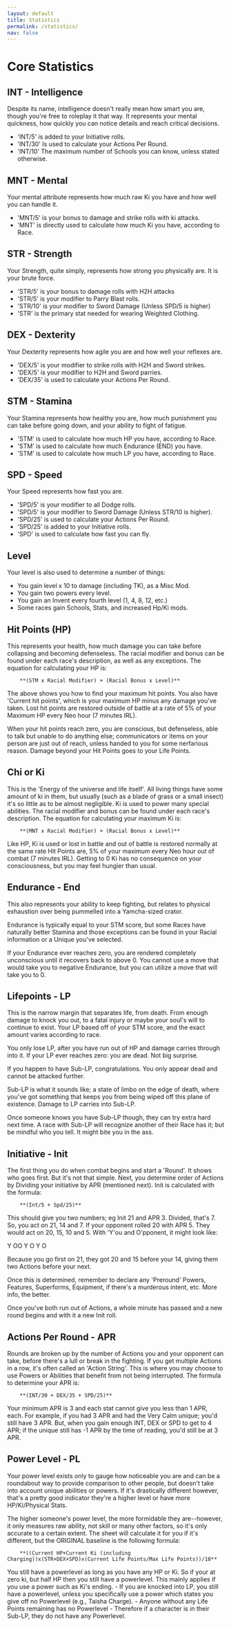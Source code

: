 ```yaml
---
layout: default
title: Statistics
permalink: /statistics/
nav: false
---
```


# Core Statistics

## INT - Intelligence

Despite its name, intelligence doesn't really mean how smart you are, though you're free to roleplay it that way. It represents your mental quickness, how quickly you can notice details and reach critical decisions.

- 'INT/5' is added to your Initiative rolls.
- 'INT/30' Is used to calculate your Actions Per Round.
- 'INT/10' The maximum number of Schools you can know, unless stated otherwise.

## MNT - Mental

Your mental attribute represents how much raw Ki you have and how well you can handle it.

- 'MNT/5' is your bonus to damage and strike rolls with ki attacks.
- 'MNT' is directly used to calculate how much Ki you have, according to Race.

## STR - Strength

Your Strength, quite simply, represents how strong you physically are. It is your brute force.

- 'STR/5' is your bonus to damage rolls with H2H attacks
- 'STR/5' is your modifier to Parry Blast rolls.
- 'STR/10' is your modifier to Sword Damage (Unless SPD/5 is higher)
- 'STR' is the primary stat needed for wearing Weighted Clothing.

## DEX - Dexterity

Your Dexterity represents how agile you are and how well your reflexes are.

- 'DEX/5' is your modifier to strike rolls with H2H and Sword strikes.
- 'DEX/5' is your modifier to H2H and Sword parries.
- 'DEX/35' is used to calculate your Actions Per Round.

## STM - Stamina

Your Stamina represents how healthy you are, how much punishment you can take before going down, and your ability to fight of fatigue.

- 'STM' is used to calculate how much HP you have, according to Race.
- 'STM' is used to calculate how much Endurance (END) you have.
- 'STM' is used to calculate how much LP you have, according to Race.

## SPD - Speed

Your Speed represents how fast you are.

- 'SPD/5' is your modifier to all Dodge rolls.
- 'SPD/5' is your modifier to Sword Damage (Unless STR/10 is higher).
- 'SPD/25' is used to calculate your Actions Per Round.
- 'SPD/25' is added to your Initiative rolls.
- 'SPD' is used to calculate how fast you can fly.

## Level

Your level is also used to determine a number of things:

- You gain level x 10 to damage (including TK), as a Misc Mod.
- You gain two powers every level.
- You gain an Invent every fourth level (1, 4, 8, 12, etc.)
- Some races gain Schools, Stats, and increased Hp/Ki mods.

## Hit Points (HP)

This represents your health, how much damage you can take before collapsing and becoming defenseless. The racial modifier and bonus can be found under each race's description, as well as any exceptions. The equation for calculating your HP is:

        **(STM x Racial Modifier) + (Racial Bonus x Level)**

The above shows you how to find your maximum hit points. You also have 'Current hit points', which is your maximum HP minus any damage you've taken. Lost hit points are restored outside of battle at a rate of 5% of your Maximum HP every Neo hour (7 minutes IRL).

When your hit points reach zero, you are conscious, but defenseless, able to talk but unable to do anything else; communicators or items on your person are just out of reach, unless handed to you for some nerfarious reason. Damage beyond your Hit Points goes to your Life Points.

## Chi or Ki

This is the 'Energy of the universe and life itself'. All living things have some amount of ki in them, but usually (such as a blade of grass or a small insect) it's so little as to be almost negligible. Ki is used to power many special abilities. The racial modifier and bonus can be found under each race's description. The equation for calculating your maximum Ki is:

        **(MNT x Racial Modifier) + (Racial Bonus x Level)**

Like HP, Ki is used or lost in battle and out of battle is restored normally at the same rate Hit Points are, 5% of your maximum every Neo hour out of combat (7 minutes IRL). Getting to 0 Ki has no consequence on your consciousness, but you may feel hungier than usual.

## Endurance - End

This also represents your ability to keep fighting, but relates to physical exhaustion over being pummelled into a Yamcha-sized crator.

Endurance is typically equal to your STM score, but some Races have naturally better Stamina and those exceptions can be found in your Racial information or a Unique you've selected.

If your Endurance ever reaches zero, you are rendered completely unconscious until it recovers back to above 0. You cannot use a move that would take you to negative Endurance, but you can utilize a move that will take you to 0.

## Lifepoints - LP

This is the narrow margin that separates life, from death. From enough damage to knock you out, to a fatal injury or maybe your soul's will to continue to exist. Your LP based off of your STM score, and the exact amount varies according to race.

You only lose LP, after you have run out of HP and damage carries through into it. If your LP ever reaches zero: you are dead. Not big surprise.

If you happen to have Sub-LP, congratulations. You only appear dead and cannot be attacked further.

Sub-LP is what it sounds like; a state of limbo on the edge of death, where you've got something that keeps you from being wiped off this plane of existence. Damage to LP carries into Sub-LP.

Once someone knows you have Sub-LP though, they can try extra hard next time. A race with Sub-LP will recognize another of their Race has it; but be mindful who you tell. It might bite you in the ass.

## Initiative - Init

The first thing you do when combat begins and start a 'Round'. It shows who goes first. But it's not that simple. Next, you determine order of Actions by Dividing your initiative by APR (mentioned next). Init is calculated with the formula:

        **(Int/5 + Spd/25)**

This should give you two numbers; eg Init 21 and APR 3. Divided, that's 7. So, you act on 21, 14 and 7. If your opponent rolled 20 with APR 5. They would act on 20, 15, 10 and 5. With 'Y'ou and O'pponent, it might look like:

Y OO Y O Y O

Because you go first on 21, they got 20 and 15 before your 14, giving them two Actions before your next.

Once this is determined, remember to declare any 'Preround' Powers, Features, Superforms, Equipment, if there's a murderous intent, etc. More info, the better.

Once you've both run out of Actions, a whole minute has passed and a new round begins and with it a new Init roll.

## Actions Per Round - APR

Rounds are broken up by the number of Actions you and your opponent can take, before there's a lull or break in the fighting. If you get multiple Actions in a row, it's often called an 'Action String'. This is where you may choose to use Powers or Abilities that benefit from not being interrupted. The formula to determine your APR is:

        **(INT/30 + DEX/35 + SPD/25)**

Your minimum APR is 3 and each stat cannot give you less than 1 APR, each. For example, if you had 3 APR and had the Very Calm unique; you'd still have 3 APR. But, when you gain enough INT, DEX or SPD to get to 4 APR; if the unique still has -1 APR by the time of reading, you'd still be at 3 APR.

## Power Level - PL

Your power level exists only to gauge how noticeable you are and can be a roundabout way to provide comparison to other people, but doesn't take into account unique abilities or powers. If it's drastically different however, that's a pretty good indicator they're a higher level or have more HP/Ki/Physical Stats.

The higher someone's power level, the more formidable they are--however, it only measures raw ability, not skill or many other factors, so it's only accurate to a certain extent. The sheet will calculate it for you if it's different, but the ORIGINAL baseline is the following formula:

        **((Current HP+Current Ki (including Charging))x(STR+DEX+SPD)x(Current Life Points/Max Life Points))/10**

You still have a powerlevel as long as you have any HP or Ki. So if your at zero ki, but half HP then you still have a powerlevel. This mainly applies if you use a power such as Ki's ending. - If you are knocked into LP, you still have a powerlevel, unless you specifically use a power which states you give off no Powerlevel (e.g., Taisha Charge). - Anyone without any Life Points remaining has no Powerlevel - Therefore if a character is in their Sub-LP, they do not have any Powerlevel.